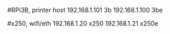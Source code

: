 #RPi3B, printer host
192.168.1.101   3b
192.168.1.100   3be

#x250, wifi/eth
192.168.1.20    x250
192.168.1.21    x250e
